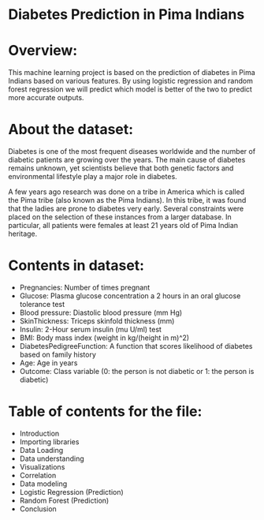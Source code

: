 # Diabetes Prediction in Pima Indians

# Overview:
This machine learning project is based on the prediction of diabetes in Pima Indians based on various features. By using logistic regression and random forest regression we will predict which model is better of the two to predict more accurate outputs.

# About the dataset:
Diabetes is one of the most frequent diseases worldwide and the number of diabetic patients are growing over the years. The main cause of diabetes remains unknown, yet scientists believe that both genetic factors and environmental lifestyle play a major role in diabetes.

A few years ago research was done on a tribe in America which is called the Pima tribe (also known as the Pima Indians). In this tribe, it was found that the ladies are prone to diabetes very early. Several constraints were placed on the selection of these instances from a larger database. In particular, all patients were females at least 21 years old of Pima Indian heritage.


# Contents in dataset:
* Pregnancies: Number of times pregnant
* Glucose: Plasma glucose concentration a 2 hours in an oral glucose tolerance test
* Blood pressure: Diastolic blood pressure (mm Hg)
* SkinThickness: Triceps skinfold thickness (mm)
* Insulin: 2-Hour serum insulin (mu U/ml) test
* BMI: Body mass index (weight in kg/(height in m)^2)
* DiabetesPedigreeFunction: A function that scores likelihood of diabetes based on family history
* Age: Age in years
* Outcome: Class variable (0: the person is not diabetic or 1: the person is diabetic)


# Table of contents for the file:
* Introduction
* Importing libraries
* Data Loading
* Data understanding
* Visualizations
* Correlation
* Data modeling
* Logistic Regression (Prediction)
* Random Forest (Prediction)
* Conclusion
